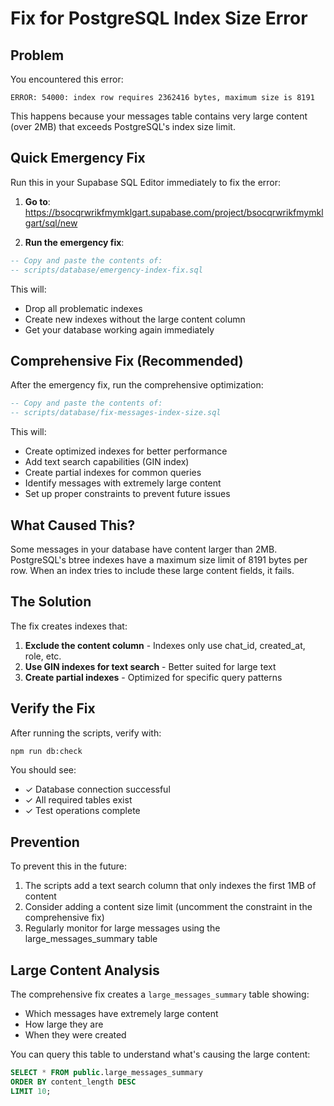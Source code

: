 # Fix for PostgreSQL Index Size Error

## Problem
You encountered this error:
```
ERROR: 54000: index row requires 2362416 bytes, maximum size is 8191
```

This happens because your messages table contains very large content (over 2MB) that exceeds PostgreSQL's index size limit.

## Quick Emergency Fix

Run this in your Supabase SQL Editor immediately to fix the error:

1. **Go to**: https://bsocqrwrikfmymklgart.supabase.com/project/bsocqrwrikfmymklgart/sql/new

2. **Run the emergency fix**:
```sql
-- Copy and paste the contents of:
-- scripts/database/emergency-index-fix.sql
```

This will:
- Drop all problematic indexes
- Create new indexes without the large content column
- Get your database working again immediately

## Comprehensive Fix (Recommended)

After the emergency fix, run the comprehensive optimization:

```sql
-- Copy and paste the contents of:
-- scripts/database/fix-messages-index-size.sql
```

This will:
- Create optimized indexes for better performance
- Add text search capabilities (GIN index)
- Create partial indexes for common queries
- Identify messages with extremely large content
- Set up proper constraints to prevent future issues

## What Caused This?

Some messages in your database have content larger than 2MB. PostgreSQL's btree indexes have a maximum size limit of 8191 bytes per row. When an index tries to include these large content fields, it fails.

## The Solution

The fix creates indexes that:
1. **Exclude the content column** - Indexes only use chat_id, created_at, role, etc.
2. **Use GIN indexes for text search** - Better suited for large text
3. **Create partial indexes** - Optimized for specific query patterns

## Verify the Fix

After running the scripts, verify with:
```bash
npm run db:check
```

You should see:
- ✓ Database connection successful
- ✓ All required tables exist
- ✓ Test operations complete

## Prevention

To prevent this in the future:
1. The scripts add a text search column that only indexes the first 1MB of content
2. Consider adding a content size limit (uncomment the constraint in the comprehensive fix)
3. Regularly monitor for large messages using the large_messages_summary table

## Large Content Analysis

The comprehensive fix creates a `large_messages_summary` table showing:
- Which messages have extremely large content
- How large they are
- When they were created

You can query this table to understand what's causing the large content:
```sql
SELECT * FROM public.large_messages_summary 
ORDER BY content_length DESC 
LIMIT 10;
```